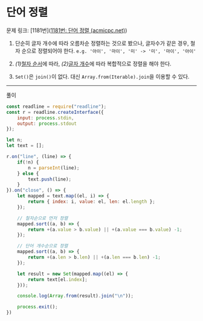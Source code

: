 # 단어 정렬

문제 링크: [1181번]([1181번: 단어 정렬 (acmicpc.net)](https://www.acmicpc.net/problem/1181))

1. 단순히 글자 개수에 따라 오름차순 정렬하는 것으로 봤으나, 글자수가 같은 경우, 철자 순으로 정렬되어야 한다.
   `e.g. '아이', '마이', '미' -> '미', '마이', '아이'`
2. *(1)*<u>철자 순서</u>에 따라, *(2)*<u>글자 개수</u>에 따라 복합적으로 정렬을 해야 한다.

2. `Set()`은 `join()`이 없다. 대신 `Array.from(Iterable).join`을 이용할 수 있다.

---

풀이

```javascript
const readline = require("readline");
const r = readline.createInterface({
    input: process.stdin,
    output: process.stdout
});

let n;
let text = [];

r.on("line", (line) => {
    if(!n) {
        n = parseInt(line);
    } else {
        text.push(line);
    }
}).on("close", () => {
    let mapped = text.map((el, i) => {
        return { index: i, value: el, len: el.length };
    });

    // 철자순으로 먼저 정렬
    mapped.sort((a, b) => {
        return +(a.value > b.value) || +(a.value === b.value) -1;
    });

    // 단어 개수순으로 정렬
    mapped.sort((a, b) => {
        return +(a.len > b.len) || +(a.len === b.len) -1;
    });

    let result = new Set(mapped.map((el) => {
        return text[el.index];
    }));

    console.log(Array.from(result).join("\n"));

    process.exit();
})
```





